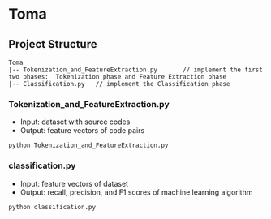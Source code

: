 # Toma

## Project Structure  
  
```shell  
Toma  
|-- Tokenization_and_FeatureExtraction.py     	// implement the first two phases:  Tokenization phase and Feature Extraction phase
|-- Classification.py   // implement the Classification phase  
```

### Tokenization_and_FeatureExtraction.py
- Input: dataset with source codes
- Output: feature vectors of code pairs 
```
python Tokenization_and_FeatureExtraction.py
```

### classification.py
- Input: feature vectors of dataset
- Output: recall, precision, and F1 scores of machine learning algorithm
```
python classification.py
```

